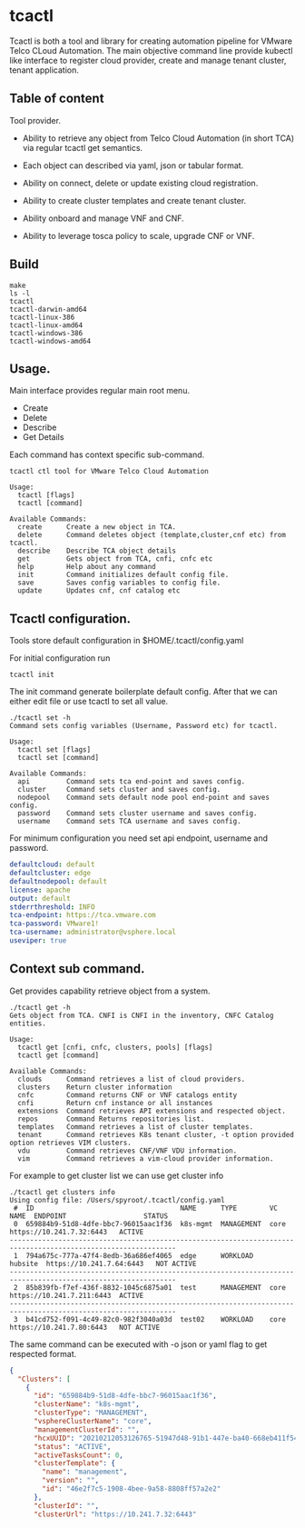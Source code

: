 # tcactl

Tcactl  is both a tool and library for creating automation pipeline for VMware Telco CLoud Automation.
The main objective command line provide kubectl like interface to register cloud provider,
create and manage tenant cluster, tenant application.

## Table of content

Tool provider.
* Ability to retrieve any object from Telco Cloud Automation (in short TCA)
  via regular tcactl get semantics.
  
* Each object can described via yaml, json or tabular format.

* Ability on connect, delete or update existing cloud registration.

* Ability to create cluster templates and create tenant cluster.

* Ability onboard and manage VNF and CNF.

* Ability to leverage tosca policy to scale, upgrade CNF or VNF.

## Build

```
make
ls -l 
tcactl			
tcactl-darwin-amd64	
tcactl-linux-386	
tcactl-linux-amd64	
tcactl-windows-386	
tcactl-windows-amd64
```

## Usage.

Main interface provides regular main root menu. 

* Create
* Delete
* Describe
* Get Details

Each command has context specific sub-command.

```shell
tcactl ctl tool for VMware Telco Cloud Automation

Usage:
  tcactl [flags]
  tcactl [command]

Available Commands:
  create      Create a new object in TCA.
  delete      Command deletes object (template,cluster,cnf etc) from tcactl.
  describe    Describe TCA object details
  get         Gets object from TCA, cnfi, cnfc etc
  help        Help about any command
  init        Command initializes default config file.
  save        Saves config variables to config file.
  update      Updates cnf, cnf catalog etc
```

## Tcactl configuration.

Tools store default configuration in $HOME/.tcactl/config.yaml

For initial configuration run

```shell
tcactl init
```
The init command generate boilerplate default config.
After that we can either edit file or use tcactl to set all value.

```shell
./tcactl set -h
Command sets config variables (Username, Password etc) for tcactl.

Usage:
  tcactl set [flags]
  tcactl set [command]

Available Commands:
  api         Command sets tca end-point and saves config.
  cluster     Command sets cluster and saves config.
  nodepool    Command sets default node pool end-point and saves config.
  password    Command sets cluster username and saves config.
  username    Command sets TCA username and saves config.
```

For minimum configuration you need set api endpoint,
username and password.

```yaml
defaultcloud: default
defaultcluster: edge
defaultnodepool: default
license: apache
output: default
stderrthreshold: INFO
tca-endpoint: https://tca.vmware.com
tca-password: VMware1!
tca-username: administrator@vsphere.local
useviper: true
```
## Context sub command.

Get provides capability retrieve object from a system.

```shell
./tcactl get -h
Gets object from TCA. CNFI is CNFI in the inventory, CNFC Catalog entities.

Usage:
  tcactl get [cnfi, cnfc, clusters, pools] [flags]
  tcactl get [command]

Available Commands:
  clouds      Command retrieves a list of cloud providers.
  clusters    Return cluster information
  cnfc        Command returns CNF or VNF catalogs entity
  cnfi        Return cnf instance or all instances
  extensions  Command retrieves API extensions and respected object.
  repos       Command Returns repositories list.
  templates   Command retrieves a list of cluster templates.
  tenant      Command retrieves K8s tenant cluster, -t option provided option retrieves VIM clusters.
  vdu         Command retrieves CNF/VNF VDU information.
  vim         Command retrieves a vim-cloud provider information.
```

For example to get cluster list we can use get cluster info

```shell
./tcactl get clusters info
Using config file: /Users/spyroot/.tcactl/config.yaml
 #  ID                                    NAME      TYPE        VC NAME  ENDPOINT                   STATUS
 0  659884b9-51d8-4dfe-bbc7-96015aac1f36  k8s-mgmt  MANAGEMENT  core     https://10.241.7.32:6443   ACTIVE
---------------------------------------------------------------------------------------------------------------
 1  794a675c-777a-47f4-8edb-36a686ef4065  edge      WORKLOAD    hubsite  https://10.241.7.64:6443   NOT ACTIVE
---------------------------------------------------------------------------------------------------------------
 2  85b839fb-f7ef-436f-8832-1045c6875a01  test      MANAGEMENT  core     https://10.241.7.211:6443  ACTIVE
---------------------------------------------------------------------------------------------------------------
 3  b41cd752-f091-4c49-82c0-982f3040a03d  test02    WORKLOAD    core     https://10.241.7.80:6443   NOT ACTIVE
```

The same command can be executed with -o json or yaml flag to get respected format.

```json
{
  "Clusters": [
    {
      "id": "659884b9-51d8-4dfe-bbc7-96015aac1f36",
      "clusterName": "k8s-mgmt",
      "clusterType": "MANAGEMENT",
      "vsphereClusterName": "core",
      "managementClusterId": "",
      "hcxUUID": "20210212053126765-51947d48-91b1-447e-ba40-668eb411f545",
      "status": "ACTIVE",
      "activeTasksCount": 0,
      "clusterTemplate": {
        "name": "management",
        "version": "",
        "id": "46e2f7c5-1908-4bee-9a58-8808ff57a2e2"
      },
      "clusterId": "",
      "clusterUrl": "https://10.241.7.32:6443"
```